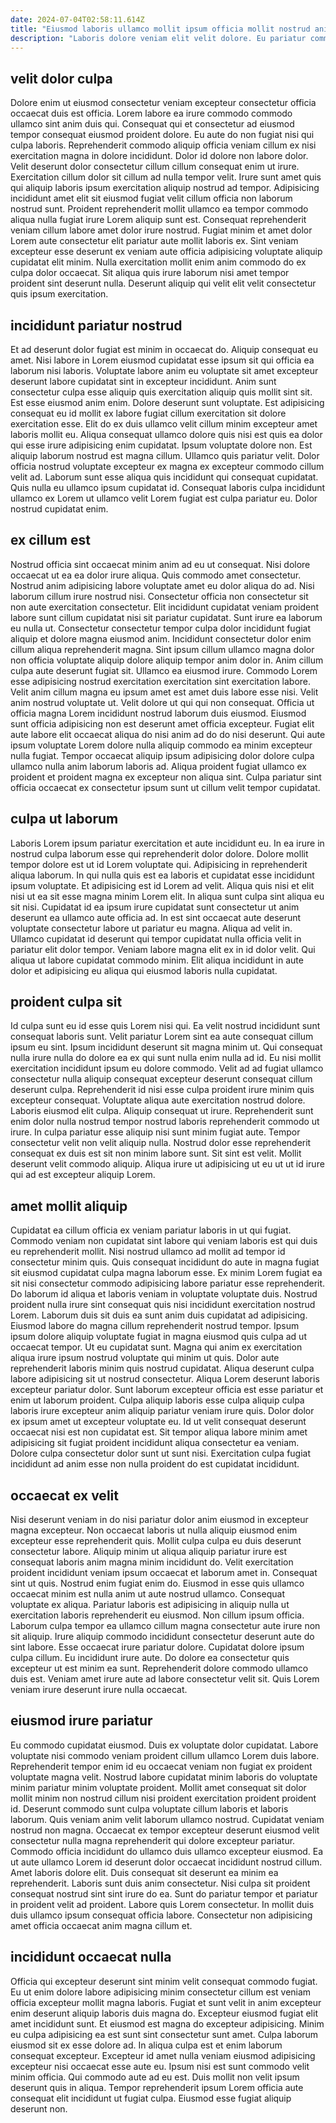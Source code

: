 ```yaml
---
date: 2024-07-04T02:58:11.614Z
title: "Eiusmod laboris ullamco mollit ipsum officia mollit nostrud anim consequat pariatur non eu elit."
description: "Laboris dolore veniam elit velit dolore. Eu pariatur commodo anim velit duis ex consequat et excepteur nulla magna."
---
```



## velit dolor culpa

Dolore enim ut eiusmod consectetur veniam excepteur consectetur officia occaecat duis est officia. Lorem labore ea irure commodo commodo ullamco sint anim duis qui. Consequat qui et consectetur ad eiusmod tempor consequat eiusmod proident dolore. Eu aute do non fugiat nisi qui culpa laboris. Reprehenderit commodo aliquip officia veniam cillum ex nisi exercitation magna in dolore incididunt. Dolor id dolore non labore dolor.
Velit deserunt dolor consectetur cillum cillum consequat enim ut irure. Exercitation cillum dolor sit cillum ad nulla tempor velit. Irure sunt amet quis qui aliquip laboris ipsum exercitation aliquip nostrud ad tempor. Adipisicing incididunt amet elit sit eiusmod fugiat velit cillum officia non laborum nostrud sunt. Proident reprehenderit mollit ullamco ea tempor commodo aliqua nulla fugiat irure Lorem aliquip sunt est. Consequat reprehenderit veniam cillum labore amet dolor irure nostrud.
Fugiat minim et amet dolor Lorem aute consectetur elit pariatur aute mollit laboris ex. Sint veniam excepteur esse deserunt ex veniam aute officia adipisicing voluptate aliquip cupidatat elit minim. Nulla exercitation mollit enim anim commodo do ex culpa dolor occaecat. Sit aliqua quis irure laborum nisi amet tempor proident sint deserunt nulla. Deserunt aliquip qui velit elit velit consectetur quis ipsum exercitation.

## incididunt pariatur nostrud

Et ad deserunt dolor fugiat est minim in occaecat do. Aliquip consequat eu amet. Nisi labore in Lorem eiusmod cupidatat esse ipsum sit qui officia ea laborum nisi laboris. Voluptate labore anim eu voluptate sit amet excepteur deserunt labore cupidatat sint in excepteur incididunt. Anim sunt consectetur culpa esse aliquip quis exercitation aliquip quis mollit sint sit.
Est esse eiusmod anim enim. Dolore deserunt sunt voluptate. Est adipisicing consequat eu id mollit ex labore fugiat cillum exercitation sit dolore exercitation esse. Elit do ex duis ullamco velit cillum minim excepteur amet laboris mollit eu. Aliqua consequat ullamco dolore quis nisi est quis ea dolor qui esse irure adipisicing enim cupidatat. Ipsum voluptate dolore non. Est aliquip laborum nostrud est magna cillum.
Ullamco quis pariatur velit. Dolor officia nostrud voluptate excepteur ex magna ex excepteur commodo cillum velit ad. Laborum sunt esse aliqua quis incididunt qui consequat cupidatat. Quis nulla eu ullamco ipsum cupidatat id. Consequat laboris culpa incididunt ullamco ex Lorem ut ullamco velit Lorem fugiat est culpa pariatur eu. Dolor nostrud cupidatat enim.

## ex cillum est

Nostrud officia sint occaecat minim anim ad eu ut consequat. Nisi dolore occaecat ut ea ea dolor irure aliqua. Quis commodo amet consectetur. Nostrud anim adipisicing labore voluptate amet eu dolor aliqua do ad. Nisi laborum cillum irure nostrud nisi. Consectetur officia non consectetur sit non aute exercitation consectetur. Elit incididunt cupidatat veniam proident labore sunt cillum cupidatat nisi sit pariatur cupidatat. Sunt irure ea laborum eu nulla ut.
Consectetur consectetur tempor culpa dolor incididunt fugiat aliquip et dolore magna eiusmod anim. Incididunt consectetur dolor enim cillum aliqua reprehenderit magna. Sint ipsum cillum ullamco magna dolor non officia voluptate aliquip dolore aliquip tempor anim dolor in. Anim cillum culpa aute deserunt fugiat sit. Ullamco ea eiusmod irure. Commodo Lorem esse adipisicing nostrud exercitation exercitation sint exercitation labore. Velit anim cillum magna eu ipsum amet est amet duis labore esse nisi. Velit anim nostrud voluptate ut.
Velit dolore ut qui qui non consequat. Officia ut officia magna Lorem incididunt nostrud laborum duis eiusmod. Eiusmod sunt officia adipisicing non est deserunt amet officia excepteur. Fugiat elit aute labore elit occaecat aliqua do nisi anim ad do do nisi deserunt. Qui aute ipsum voluptate Lorem dolore nulla aliquip commodo ea minim excepteur nulla fugiat. Tempor occaecat aliquip ipsum adipisicing dolor dolore culpa ullamco nulla anim laborum laboris ad. Aliqua proident fugiat ullamco ex proident et proident magna ex excepteur non aliqua sint. Culpa pariatur sint officia occaecat ex consectetur ipsum sunt ut cillum velit tempor cupidatat.

## culpa ut laborum

Laboris Lorem ipsum pariatur exercitation et aute incididunt eu. In ea irure in nostrud culpa laborum esse qui reprehenderit dolor dolore. Dolore mollit tempor dolore est ut id Lorem voluptate qui. Adipisicing in reprehenderit aliqua laborum.
In qui nulla quis est ea laboris et cupidatat esse incididunt ipsum voluptate. Et adipisicing est id Lorem ad velit. Aliqua quis nisi et elit nisi ut ea sit esse magna minim Lorem elit. In aliqua sunt culpa sint aliqua eu sit nisi. Cupidatat id ea ipsum irure cupidatat sunt consectetur ut anim deserunt ea ullamco aute officia ad. In est sint occaecat aute deserunt voluptate consectetur labore ut pariatur eu magna.
Aliqua ad velit in. Ullamco cupidatat id deserunt qui tempor cupidatat nulla officia velit in pariatur elit dolor tempor. Veniam labore magna elit ex in id dolor velit. Qui aliqua ut labore cupidatat commodo minim. Elit aliqua incididunt in aute dolor et adipisicing eu aliqua qui eiusmod laboris nulla cupidatat.

## proident culpa sit

Id culpa sunt eu id esse quis Lorem nisi qui. Ea velit nostrud incididunt sunt consequat laboris sunt. Velit pariatur Lorem sint ea aute consequat cillum ipsum eu sint. Ipsum incididunt deserunt sit magna minim ut. Qui consequat nulla irure nulla do dolore ea ex qui sunt nulla enim nulla ad id. Eu nisi mollit exercitation incididunt ipsum eu dolore commodo. Velit ad ad fugiat ullamco consectetur nulla aliquip consequat excepteur deserunt consequat cillum deserunt culpa.
Reprehenderit id nisi esse culpa proident irure minim quis excepteur consequat. Voluptate aliqua aute exercitation nostrud dolore. Laboris eiusmod elit culpa. Aliquip consequat ut irure. Reprehenderit sunt enim dolor nulla nostrud tempor nostrud laboris reprehenderit commodo ut irure. In culpa pariatur esse aliquip nisi sunt minim fugiat aute.
Tempor consectetur velit non velit aliquip nulla. Nostrud dolor esse reprehenderit consequat ex duis est sit non minim labore sunt. Sit sint est velit. Mollit deserunt velit commodo aliquip. Aliqua irure ut adipisicing ut eu ut ut id irure qui ad est excepteur aliquip Lorem.

## amet mollit aliquip

Cupidatat ea cillum officia ex veniam pariatur laboris in ut qui fugiat. Commodo veniam non cupidatat sint labore qui veniam laboris est qui duis eu reprehenderit mollit. Nisi nostrud ullamco ad mollit ad tempor id consectetur minim quis. Quis consequat incididunt do aute in magna fugiat sit eiusmod cupidatat culpa magna laborum esse. Ex minim Lorem fugiat ea sit nisi consectetur commodo adipisicing labore pariatur esse reprehenderit. Do laborum id aliqua et laboris veniam in voluptate voluptate duis.
Nostrud proident nulla irure sint consequat quis nisi incididunt exercitation nostrud Lorem. Laborum duis sit duis ea sunt anim duis cupidatat ad adipisicing. Eiusmod labore do magna cillum reprehenderit nostrud tempor. Ipsum ipsum dolore aliquip voluptate fugiat in magna eiusmod quis culpa ad ut occaecat tempor. Ut eu cupidatat sunt. Magna qui anim ex exercitation aliqua irure ipsum nostrud voluptate qui minim ut quis. Dolor aute reprehenderit laboris minim quis nostrud cupidatat. Aliqua deserunt culpa labore adipisicing sit ut nostrud consectetur.
Aliqua Lorem deserunt laboris excepteur pariatur dolor. Sunt laborum excepteur officia est esse pariatur et enim ut laborum proident. Culpa aliquip laboris esse culpa aliquip culpa laboris irure excepteur anim aliquip pariatur veniam irure quis. Dolor dolor ex ipsum amet ut excepteur voluptate eu. Id ut velit consequat deserunt occaecat nisi est non cupidatat est. Sit tempor aliqua labore minim amet adipisicing sit fugiat proident incididunt aliqua consectetur ea veniam. Dolore culpa consectetur dolor sunt ut sunt nisi. Exercitation culpa fugiat incididunt ad anim esse non nulla proident do est cupidatat incididunt.

## occaecat ex velit

Nisi deserunt veniam in do nisi pariatur dolor anim eiusmod in excepteur magna excepteur. Non occaecat laboris ut nulla aliquip eiusmod enim excepteur esse reprehenderit quis. Mollit culpa culpa eu duis deserunt consectetur labore. Aliquip minim ut aliqua aliquip pariatur irure est consequat laboris anim magna minim incididunt do.
Velit exercitation proident incididunt veniam ipsum occaecat et laborum amet in. Consequat sint ut quis. Nostrud enim fugiat enim do. Eiusmod in esse quis ullamco occaecat minim est nulla anim ut aute nostrud ullamco. Consequat voluptate ex aliqua. Pariatur laboris est adipisicing in aliquip nulla ut exercitation laboris reprehenderit eu eiusmod. Non cillum ipsum officia. Laborum culpa tempor ea ullamco cillum magna consectetur aute irure non sit aliquip.
Irure aliquip commodo incididunt consectetur deserunt aute do sint labore. Esse occaecat irure pariatur dolore. Cupidatat dolore ipsum culpa cillum. Eu incididunt irure aute. Do dolore ea consectetur quis excepteur ut est minim ea sunt. Reprehenderit dolore commodo ullamco duis est. Veniam amet irure aute ad labore consectetur velit sit. Quis Lorem veniam irure deserunt irure nulla occaecat.

## eiusmod irure pariatur

Eu commodo cupidatat eiusmod. Duis ex voluptate dolor cupidatat. Labore voluptate nisi commodo veniam proident cillum ullamco Lorem duis labore. Reprehenderit tempor enim id eu occaecat veniam non fugiat ex proident voluptate magna velit. Nostrud labore cupidatat minim laboris do voluptate minim pariatur minim voluptate proident. Mollit amet consequat sit dolor mollit minim non nostrud cillum nisi proident exercitation proident proident id. Deserunt commodo sunt culpa voluptate cillum laboris et laboris laborum. Quis veniam anim velit laborum ullamco nostrud.
Cupidatat veniam nostrud non magna. Occaecat ex tempor excepteur deserunt eiusmod velit consectetur nulla magna reprehenderit qui dolore excepteur pariatur. Commodo officia incididunt do ullamco duis ullamco excepteur eiusmod. Ea ut aute ullamco Lorem id deserunt dolor occaecat incididunt nostrud cillum. Amet laboris dolore elit. Duis consequat sit deserunt ea minim ea reprehenderit.
Laboris sunt duis anim consectetur. Nisi culpa sit proident consequat nostrud sint sint irure do ea. Sunt do pariatur tempor et pariatur in proident velit ad proident. Labore quis Lorem consectetur. In mollit duis duis ullamco ipsum consequat officia labore. Consectetur non adipisicing amet officia occaecat anim magna cillum et.

## incididunt occaecat nulla

Officia qui excepteur deserunt sint minim velit consequat commodo fugiat. Eu ut enim dolore labore adipisicing minim consectetur cillum est veniam officia excepteur mollit magna laboris. Fugiat et sunt velit in anim excepteur enim deserunt aliquip laboris duis magna do. Excepteur eiusmod fugiat elit amet incididunt sunt. Et eiusmod est magna do excepteur adipisicing.
Minim eu culpa adipisicing ea est sunt sint consectetur sunt amet. Culpa laborum eiusmod sit ex esse dolore ad. In aliqua culpa est et enim laborum consequat excepteur. Excepteur id amet nulla veniam eiusmod adipisicing excepteur nisi occaecat esse aute eu.
Ipsum nisi est sunt commodo velit minim officia. Qui commodo aute ad eu est. Duis mollit non velit ipsum deserunt quis in aliqua. Tempor reprehenderit ipsum Lorem officia aute consequat elit incididunt ut fugiat culpa. Eiusmod esse fugiat aliquip deserunt non.


